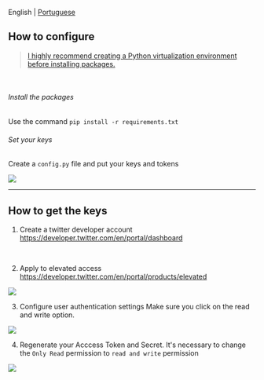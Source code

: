 English | [Portuguese](README_ptbr.md)

## How to configure

> [I highly recommend creating a Python virtualization environment before installing packages.](https://gist.github.com/MatteusSouza/b46b6f7af089eb1f0be3f322f027abf8)

<br>

###### Install the packages

Use the command `pip install -r requirements.txt`

###### Set your keys

Create a `config.py` file and put your keys and tokens

<img src="https://i.imgur.com/ozLeQQA.png" />

---


## How to get the keys

1. Create a twitter developer account
https://developer.twitter.com/en/portal/dashboard
<br>

2. Apply to elevated access
https://developer.twitter.com/en/portal/products/elevated
<img src="https://i.imgur.com/Ud9i9mo.png" />
<br>

3. Configure user authentication settings
Make sure you click on the read and write option.
<img src="https://i.imgur.com/2OYSryk.png" />
<br>

4. Regenerate your Acccess Token and Secret.
It's necessary to change the `Only Read` permission to `read and write` permission
<img src="https://i.imgur.com/ZN3FJTR.png" />
